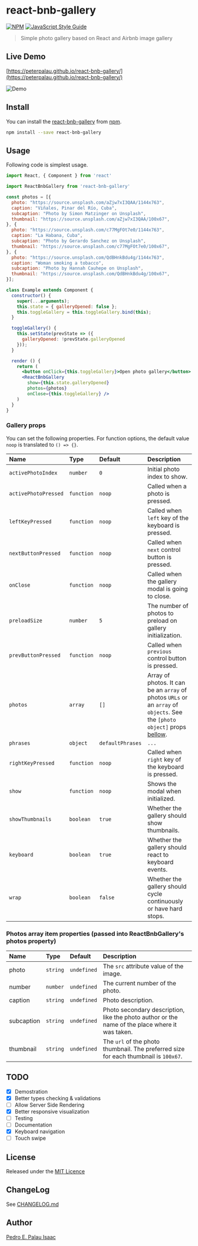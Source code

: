 # react-bnb-gallery

[![NPM](https://img.shields.io/npm/v/react-bnb-gallery.svg)](https://www.npmjs.com/package/react-bnb-gallery) [![JavaScript Style Guide](https://img.shields.io/badge/code_style-standard-brightgreen.svg)](https://standardjs.com)

> Simple photo gallery based on React and Airbnb image gallery


## Live Demo

[https://peterpalau.github.io/react-bnb-gallery/](https://peterpalau.github.io/react-bnb-gallery/)

![Demo](https://raw.githubusercontent.com/peterpalau/react-bnb-gallery/master/react-bnb-demo.png)

## Install

You can install the [react-bnb-gallery](https://www.npmjs.com/package/react-bnb-gallery) from [npm](https://www.npmjs.com/).

```bash
npm install --save react-bnb-gallery
```

## Usage

Following code is simplest usage.

```jsx
import React, { Component } from 'react'

import ReactBnbGallery from 'react-bnb-gallery'

const photos = [{
  photo: "https://source.unsplash.com/aZjw7xI3QAA/1144x763",
  caption: "Viñales, Pinar del Río, Cuba",
  subcaption: "Photo by Simon Matzinger on Unsplash",
  thumbnail: "https://source.unsplash.com/aZjw7xI3QAA/100x67",
}, {
  photo: "https://source.unsplash.com/c77MgFOt7e0/1144x763",
  caption: "La Habana, Cuba",
  subcaption: "Photo by Gerardo Sanchez on Unsplash",
  thumbnail: "https://source.unsplash.com/c77MgFOt7e0/100x67",
}, {
  photo: "https://source.unsplash.com/QdBHnkBdu4g/1144x763",
  caption: "Woman smoking a tobacco",
  subcaption: "Photo by Hannah Cauhepe on Unsplash",
  thumbnail: "https://source.unsplash.com/QdBHnkBdu4g/100x67",
}];

class Example extends Component {
  constructor() {
    super(...arguments);
    this.state = { galleryOpened: false };
    this.toggleGallery = this.toggleGallery.bind(this);
  }

  toggleGallery() {
    this.setState(prevState => ({
      galleryOpened: !prevState.galleryOpened
    }));
  }

  render () {
    return (
      <button onClick={this.toggleGallery}>Open photo gallery</button>
      <ReactBnbGallery
        show={this.state.galleryOpened}
        photos={photos}
        onClose={this.toggleGallery} />
    )
  }
}
```

### Gallery props

You can set the following properties. For function options, the default value `noop` is translated to `() => {}`.

| Name                       | Type             | Default          | Description                                                                                                                                                                                               |
|:---------------------------|:-----------------|:-----------------|:----------------------------------------------------------------------------------------------------------------------------------------------------------------------------------------------------------|
| `activePhotoIndex`         | `number`         | `0`              | Initial photo index to show.
| `activePhotoPressed`       | `function`       | `noop`           | Called when a photo is pressed.
| `leftKeyPressed`           | `function`       | `noop`           | Called when `left` key of the keyboard is pressed.
| `nextButtonPressed`        | `function`       | `noop`           | Called when `next` control button is pressed.
| `onClose`                  | `function`       | `noop`           | Called when the gallery modal is going to close.
| `preloadSize`              | `number`         | `5`              | The number of photos to preload on gallery initialization.
| `prevButtonPressed`        | `function`       | `noop`           | Called when `previous` control button is pressed.
| `photos`                   | `array`          | `[]`             | Array of photos. It can be an `array` of photos `URLs` or an `array` of `objects`. See the `[photo object]` props [bellow](#photos-array-item-properties-passed-into-reactbnbgallerys-photos-property).
| `phrases`                  | `object`         | `defaultPhrases` | `...`
| `rightKeyPressed`          | `function`       | `noop`           | Called when `right` key of the keyboard is pressed.
| `show`                     | `function`       | `noop`           | Shows the modal when initialized.
| `showThumbnails`           | `boolean`        | `true`           | Whether the gallery should show thumbnails.
| `keyboard`                 | `boolean`        | `true`           | Whether the gallery should react to keyboard events.
| `wrap`                     | `boolean`        | `false`          | Whether the gallery should cycle continuously or have hard stops.

### Photos array item properties (passed into ReactBnbGallery's photos property)

| Name               | Type        | Default     | Description                                                                                                                             |
|:-------------------|:------------|:------------|:----------------------------------------------------------------------------------------------------------------------------------------|
| photo              | `string`    | `undefined` | The `src` attribute value of the image.
| number             | `number`    | `undefined` | The current number of the photo.
| caption            | `string`    | `undefined` | Photo description.
| subcaption         | `string`    | `undefined` | Photo secondary description, like the photo author or the name of the place where it was taken.
| thumbnail          | `string`    | `undefined` | The `url` of the photo thumbnail. The preferred size for each thumbnail is `100x67`.

## TODO

- [x] Demostration
- [x] Better types checking & validations
- [ ] Allow Server Side Rendering
- [x] Better responsive visualization
- [ ] Testing
- [ ] Documentation
- [x] Keyboard navigation
- [ ] Touch swipe

## License

Released under the [MIT Licence](https://raw.githubusercontent.com/peterpalau/react-bnb-gallery/master/LICENSE)

## ChangeLog

See [CHANGELOG.md](https://github.com/peterpalau/react-bnb-gallery/blob/master/CHANGELOG.md)

## Author

[Pedro E. Palau Isaac](https://github.com/peterpalau)
